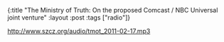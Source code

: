 {:title "The Ministry of Truth: On the proposed Comcast / NBC Universal joint venture"
:layout :post
:tags  ["radio"]}

<http://www.szcz.org/audio/tmot_2011-02-17.mp3>

